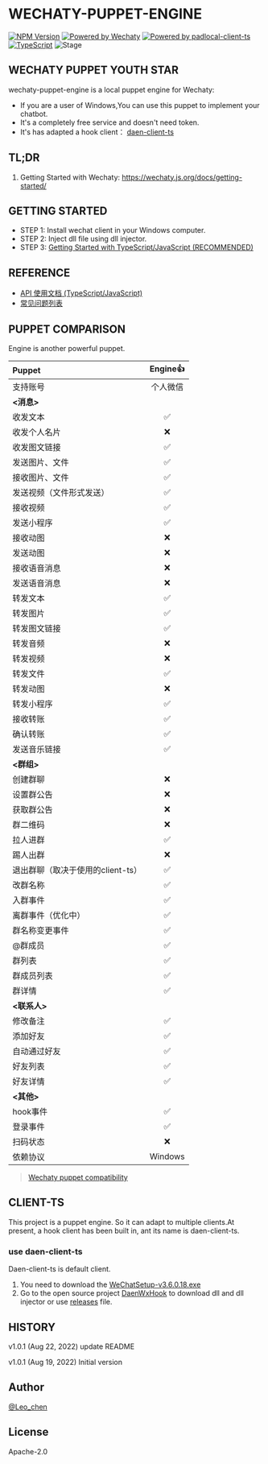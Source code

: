 # WECHATY-PUPPET-ENGINE

[![NPM Version](https://badge.fury.io/js/wechaty-puppet-engine.svg)](https://www.npmjs.com/package/wechaty-puppet-engine)
[![Powered by Wechaty](https://img.shields.io/badge/Powered%20By-Wechaty-brightgreen.svg)](https://github.com/wechaty/wechaty)
[![Powered by padlocal-client-ts](https://img.shields.io/badge/Powered%20By-daen--client--ts-brightgreen)](https://github.com/leochen-g/daen-client-ts)
[![TypeScript](https://img.shields.io/badge/%3C%2F%3E-TypeScript-blue.svg)](https://www.typescriptlang.org/)
![Stage](https://img.shields.io/badge/Stage-beta-yellow)

## WECHATY PUPPET YOUTH STAR

wechaty-puppet-engine is a local puppet engine for Wechaty:

- If you are a user of Windows,You can use this puppet to implement your chatbot.
- It's a completely free service and doesn't need token.
- It's has adapted a hook client： [daen-client-ts](https://github.com/leochen-g/daen-client-ts)

## TL;DR

1. Getting Started with Wechaty: <https://wechaty.js.org/docs/getting-started/>

## GETTING STARTED

- STEP 1: Install wechat client in your Windows computer.
- STEP 2: Inject dll file using dll injector.
- STEP 3: [Getting Started with TypeScript/JavaScript (RECOMMENDED)](https://github.com/leochen-g/wechaty-puppet-engine/wiki/Getting-Started-with-TypeScript-Javascript)

## REFERENCE

- [API 使用文档 (TypeScript/JavaScript)](https://github.com/leochen-g/puppet-engine/wiki/Getting-Started-with-TypeScript-Javascript)
- [常见问题列表](https://github.com/leochen-g/puppet-engine/wiki/%E5%B8%B8%E8%A7%81%E9%97%AE%E9%A2%98%E5%88%97%E8%A1%A8)

## PUPPET COMPARISON

Engine is another powerful puppet.

Puppet|Engine👍
:---|:---:
支持账号|个人微信
**<消息>**|
收发文本|✅
收发个人名片|❌
收发图文链接|✅
发送图片、文件|✅
接收图片、文件|✅
发送视频（文件形式发送）|✅
接收视频|✅
发送小程序|✅
接收动图|❌
发送动图|❌
接收语音消息|❌
发送语音消息|❌
转发文本|✅
转发图片|✅
转发图文链接|✅
转发音频|❌
转发视频|❌
转发文件|✅
转发动图|❌
转发小程序|✅
接收转账|✅
确认转账|✅
发送音乐链接|✅
**<群组>**|
创建群聊|❌
设置群公告|❌
获取群公告|❌
群二维码|❌
拉人进群|✅
踢人出群|❌
退出群聊（取决于使用的client-ts）|✅
改群名称|✅
入群事件|✅
离群事件（优化中）|✅
群名称变更事件|✅
@群成员|✅
群列表|✅
群成员列表|✅
群详情|✅
**<联系人>**|
修改备注|✅
添加好友|✅
自动通过好友|✅
好友列表|✅
好友详情|✅
**<其他>**|
hook事件|✅
登录事件|✅
扫码状态|❌
依赖协议|Windows

> [Wechaty puppet compatibility](https://github.com/wechaty/wechaty-puppet/wiki/Compatibility)

## CLIENT-TS

This project is a puppet engine. So it can adapt to multiple clients.At present, a hook client has been built in, ant its name is daen-client-ts.

### use daen-client-ts

Daen-client-ts is default client.

1. You need to download the [WeChatSetup-v3.6.0.18.exe](https://github.com/leochen-g/puppet-engine/releases)
2. Go to the open source project [DaenWxHook](https://gitee.com/daenmax/pc-wechat-hook-http-api/tree/master/DaenWxHook) to download dll and dll injector or use [releases](https://github.com/leochen-g/puppet-engine/releases) file.

## HISTORY

v1.0.1 (Aug 22, 2022)
update README

v1.0.1 (Aug 19, 2022)
Initial version

## Author

[@Leo_chen](https://github.com/leochen-g)

## License

Apache-2.0
